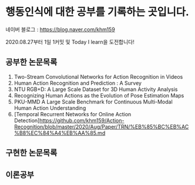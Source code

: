 행동인식에 대한 공부를 기록하는 곳입니다.
========================================
네이버 블로그 : https://blog.naver.com/khm159

2020.08.27부터 1일 1커밋 및 Today I learn을 도전합니다!

공부한 논문목록
------

01. Two-Stream Convolutional Networks for Action Recognition in Videos
02. Human Action Recognition and Prediction : A Survey
03. NTU RGB+D: A Large Scale Dataset for 3D Human Activity Analysis
04. Recognizing Human Actions as the Evolution of Pose Estimation Maps
05. PKU-MMD A Large Scale Benchmark for Continuous Multi-Modal Human Action Understanding
06. [Temporal Recurrent Networks for Online Action Detection]<https://github.com/khm159/Action-Recognition/blob/master/2020/Aug/Paper/TRN/%EB%85%BC%EB%AC%B8%EC%84%A4%EB%AA%85.md>

구현한 논문목록
------

이론공부
------
